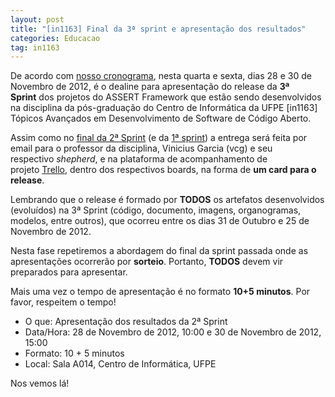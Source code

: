 ```yaml
---
layout: post
title: "[in1163] Final da 3ª sprint e apresentação dos resultados"
categories: Educacao
tag: in1163
---
```


De acordo com&nbsp;[nosso cronograma](https://docs.google.com/spreadsheet/pub?key=0Aht1VZoj3lGudFhnUHhTekJuc3ZIQU5ZLTdUMGhmNEE&amp;output=html), nesta quarta e sexta, dias 28 e 30 de Novembro de 2012, é o dealine para apresentação do release da&nbsp;**3ª Sprint**&nbsp;dos projetos do ASSERT Framework que estão sendo desenvolvidos na disciplina da pós-graduação do Centro de Informática da UFPE [in1163] Tópicos Avançados em Desenvolvimento de Software de Código Aberto.

Assim como no&nbsp;[final da 2ª Sprint](http://assertlab.com/post/34108540631/in1163-final-da-2-sprint-e-apresentacao-dos)&nbsp;(e da [1ª sprint](http://assertlab.com/post/32754449032/in1163-final-da-1-sprint-e-apresentacao-dos))&nbsp;a entrega será feita por email para o professor da disciplina, Vinicius Garcia (vcg) e seu respectivo&nbsp;_shepherd_, e na plataforma de acompanhamento de projeto&nbsp;[Trello](http://www.trello.com/), dentro dos respectivos boards, na forma de&nbsp;**um card para o release**.

Lembrando que o release é formado por&nbsp;**TODOS**&nbsp;os artefatos desenvolvidos (evoluídos) na 3ª Sprint (código, documento, imagens, organogramas, modelos, entre outros), que ocorreu entre os dias 31 de Outubro e 25 de Novembro de 2012.

Nesta fase repetiremos a abordagem do final da sprint passada onde as apresentações ocorrerão por&nbsp;**sorteio**. Portanto,&nbsp;**TODOS**&nbsp;devem vir preparados para apresentar.

Mais uma vez o tempo de apresentação é no formato&nbsp;**10+5 minutos**. Por favor, respeitem o tempo!

*   O que: Apresentação dos resultados da 2ª Sprint
*   Data/Hora: 28 de Novembro de 2012, 10:00 e&nbsp;30 de Novembro de 2012, 15:00
*   Formato: 10 + 5 minutos
*   Local: Sala A014, Centro de Informática, UFPE

Nos vemos lá!